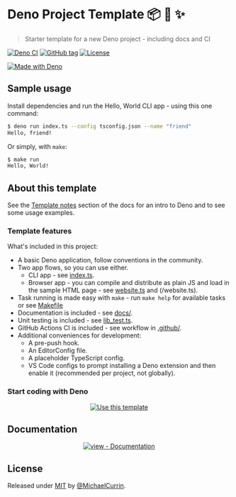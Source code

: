 # Deno Project Template 📦 🦕 ✨
> Starter template for a new Deno project - including docs and CI

[![Deno CI](https://github.com/MichaelCurrin/deno-project-template/workflows/Deno%20CI/badge.svg)](https://github.com/MichaelCurrin/deno-project-template/actions?query=workflow:"Deno+CI" "GitHub Actions CI")
[![GitHub tag](https://img.shields.io/github/tag/MichaelCurrin/deno-project-template?include_prereleases=&sort=semver)](https://github.com/MichaelCurrin/deno-project-template/releases/)
[![License](https://img.shields.io/badge/License-MIT-blue)](#license)

[![Made with Deno](https://img.shields.io/badge/Deno-1.x-blue?logo=deno&logoColor=white)](https://deno.land)


## Sample usage

Install dependencies and run the Hello, World CLI app - using this one command:

```sh
$ deno run index.ts --config tsconfig.json --name "friend"
Hello, friend!
```

Or simply, with `make`:

```sh
$ make run
Hello, World!
```

## About this template

<!-- TODO: Delete this section on your copy of this template. -->

See the [Template notes](/docs/template-notes/) section of the docs for an intro to Deno and to see some usage examples.

### Template features

What's included in this project:

- A basic Deno application, follow conventions in the community.
- Two app flows, so you can use either.
    - CLI app - see [index.ts](/index.ts).
    - Browser app - you can compile and distribute as plain JS and load in the sample HTML page - see [website.ts](/website.ts) and (/website.ts).
- Task running is made easy with `make` - run `make help` for available tasks or see [Makefile](/Makefile) 
- Documentation is included - see [docs/](/docs/).
- Unit testing is included - see [lib_test.ts](/lib_test.ts).
- GitHub Actions CI is included - see workflow in [.github/](/.github/).
- Additional conveniences for development:
    - A pre-push hook.
    - An EditorConfig file.
    - A placeholder TypeScript config.
    - VS Code configs to prompt installing a Deno extension and then enable it (recommended per project, not globally).

### Start coding with Deno

<div align="center">

[![Use this template](https://img.shields.io/badge/Generate-Use_this_template-2ea44f?style=for-the-badge)](https://github.com/MichaelCurrin/deno-project-template/generate)

</div>


## Documentation

<div align="center">

[![view - Documentation](https://img.shields.io/badge/view-Documentation-blue?style=for-the-badge)](/docs/)

</div>


## License

Released under [MIT](/LICENSE) by [@MichaelCurrin](https://github.com/MichaelCurrin).
